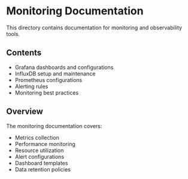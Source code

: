 # Monitoring Documentation

This directory contains documentation for monitoring and observability tools.

## Contents

- Grafana dashboards and configurations
- InfluxDB setup and maintenance
- Prometheus configurations
- Alerting rules
- Monitoring best practices

## Overview

The monitoring documentation covers:
- Metrics collection
- Performance monitoring
- Resource utilization
- Alert configurations
- Dashboard templates
- Data retention policies 